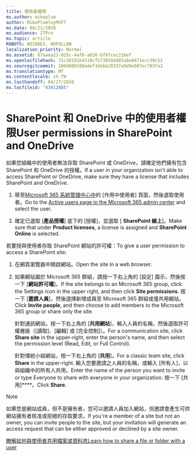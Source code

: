 ```yaml
---
title: 使用者權限
ms.author: mikeplum
author: MikePlumleyMSFT
ms.date: 04/21/2020
ms.audience: ITPro
ms.topic: article
ROBOTS: NOINDEX, NOFOLLOW
localization_priority: Normal
ms.assetid: 67aaea23-025c-4af6-a826-bf97cec216ef
ms.openlocfilehash: 71c36191b4310cf573059dd85a0a8471ecc30c52
ms.sourcegitcommit: 286000b588adef1bbbb28337a9d9e087ec783fa2
ms.translationtype: MT
ms.contentlocale: zh-TW
ms.lasthandoff: 04/27/2020
ms.locfileid: "43912885"
---
```

# <a name="user-permissions-in-sharepoint-and-onedrive"></a><span data-ttu-id="8aed1-102">SharePoint 和 OneDrive 中的使用者權限</span><span class="sxs-lookup"><span data-stu-id="8aed1-102">User permissions in SharePoint and OneDrive</span></span>

<span data-ttu-id="8aed1-103">如果您組織中的使用者無法存取 SharePoint 或 OneDrive，請確定他們擁有包含 SharePoint 和 OneDrive 的授權。</span><span class="sxs-lookup"><span data-stu-id="8aed1-103">If a user in your organization isn't able to access SharePoint or OneDrive, make sure they have a license that includes SharePoint and OneDrive.</span></span> 
  
1. <span data-ttu-id="8aed1-104">移至[Microsoft 365 系統管理中心中](https://portal.office.com/adminportal/home#/users)的 [作用中使用者] 頁面，然後選取使用者。</span><span class="sxs-lookup"><span data-stu-id="8aed1-104">Go to the [Active users page in the Microsoft 365 admin center](https://portal.office.com/adminportal/home#/users) and select the user.</span></span> 
    
2. <span data-ttu-id="8aed1-105">確定已選取 [**產品授權**] 底下的 [授權]，並選取 [ **SharePoint 線上**]。</span><span class="sxs-lookup"><span data-stu-id="8aed1-105">Make sure that under **Product licenses**, a license is assigned and **SharePoint Online** is selected.</span></span> 
    
 <span data-ttu-id="8aed1-106">若要授與使用者存取 SharePoint 網站的許可權：</span><span class="sxs-lookup"><span data-stu-id="8aed1-106">To give a user permission to access a SharePoint site:</span></span> 
  
1. <span data-ttu-id="8aed1-107">在網頁瀏覽器中開啟網站。</span><span class="sxs-lookup"><span data-stu-id="8aed1-107">Open the site in a web browser.</span></span>
    
2. <span data-ttu-id="8aed1-108">如果網站屬於 Microsoft 365 群組，請按一下右上角的 [設定] 圖示，然後按一下 [**網站許可權**]。</span><span class="sxs-lookup"><span data-stu-id="8aed1-108">If the site belongs to an Microsoft 365 group, click the Settings icon in the upper right, and then click **Site permissions**.</span></span> <span data-ttu-id="8aed1-109">按一下 [**邀請人員**]，然後選擇新增成員至 Microsoft 365 群組或僅共用網站。</span><span class="sxs-lookup"><span data-stu-id="8aed1-109">Click **Invite people**, and then choose to add members to the Microsoft 365 group or share only the site.</span></span> 
    
    <span data-ttu-id="8aed1-110">針對通訊網站，按一下右上角的 [**共用網站**]，輸入人員的名稱，然後選取許可權層級（[讀取]、[編輯] 或 [完全控制]）。</span><span class="sxs-lookup"><span data-stu-id="8aed1-110">For a communication site, click **Share site** in the upper-right, enter the person's name, and then select the permission level (Read, Edit, or Full Control).</span></span> 
    
    <span data-ttu-id="8aed1-111">針對傳統小組網站，按一下右上角的 [**共用**]。</span><span class="sxs-lookup"><span data-stu-id="8aed1-111">For a classic team site, click **Share** in the upper-right.</span></span> <span data-ttu-id="8aed1-112">輸入您要邀請之人員的名稱，或輸入 [所有人]，以與組織中的所有人共用。</span><span class="sxs-lookup"><span data-stu-id="8aed1-112">Enter the name of the person you want to invite or type Everyone to share with everyone in your organization.</span></span> <span data-ttu-id="8aed1-113">按一下 [共用]\*\*\*\*。</span><span class="sxs-lookup"><span data-stu-id="8aed1-113">Click **Share**.</span></span>
    
> [!NOTE]
> <span data-ttu-id="8aed1-114">如果您是網站成員，但不是擁有者，您可以邀請人員加入網站，但邀請會產生可供網站擁有者核准或拒絕的存取要求。</span><span class="sxs-lookup"><span data-stu-id="8aed1-114">If you're a member of a site but not an owner, you can invite people to the site, but your invitation will generate an access request that can be either approved or declined by a site owner.</span></span> 
  
[<span data-ttu-id="8aed1-115">瞭解如何與使用者共用檔案或資料夾</span><span class="sxs-lookup"><span data-stu-id="8aed1-115">Learn how to share a file or folder with a user</span></span>](https://go.microsoft.com/fwlink/?linkid=533408)
  

